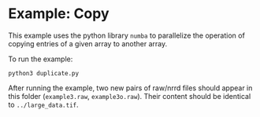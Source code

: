 # Example: Copy

This example uses the python library `numba` to parallelize the operation of copying entries of a given array to another array.

To run the example:
```
python3 duplicate.py
```

After running the example, two new pairs of raw/nrrd files should appear in this folder (`example3.raw`, `example3o.raw`).
Their content should be identical to `../large_data.tif`.

